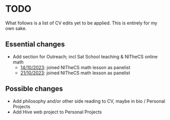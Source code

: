 # TODO

What follows is a list of CV edits yet to be applied. This is entirely for my own sake.

## Essential changes

- Add section for Outreach; incl Sat School teaching & NITheCS online math
	- [14/10/2023](https://youtu.be/Mex5mqEK4RI): joined NITheCS math lesson as panelist
	- [21/10/2023](https://youtu.be/XjQzTxhgB_s): joined NITheCS math lesson as panelist

## Possible changes

- Add philosophy and/or other side reading to CV, maybe in bio / Personal Projects
- Add Hive web project to Personal Projects
